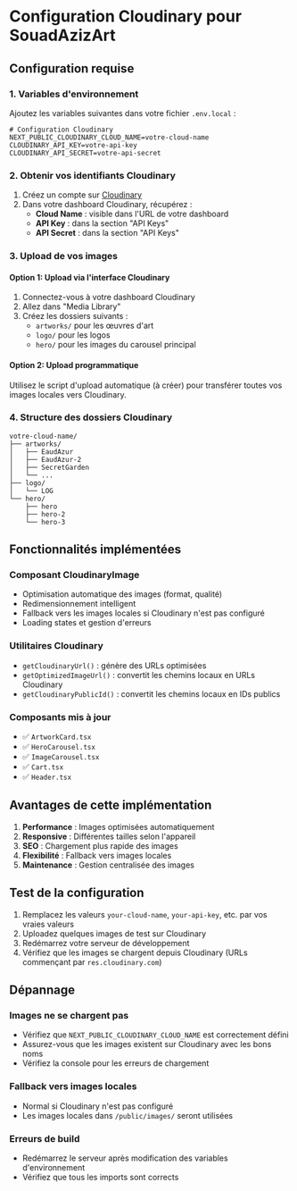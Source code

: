 # Configuration Cloudinary pour SouadAzizArt

## Configuration requise

### 1. Variables d'environnement

Ajoutez les variables suivantes dans votre fichier `.env.local` :

```env
# Configuration Cloudinary
NEXT_PUBLIC_CLOUDINARY_CLOUD_NAME=votre-cloud-name
CLOUDINARY_API_KEY=votre-api-key
CLOUDINARY_API_SECRET=votre-api-secret
```

### 2. Obtenir vos identifiants Cloudinary

1. Créez un compte sur [Cloudinary](https://cloudinary.com/)
2. Dans votre dashboard Cloudinary, récupérez :
   - **Cloud Name** : visible dans l'URL de votre dashboard
   - **API Key** : dans la section "API Keys"
   - **API Secret** : dans la section "API Keys"

### 3. Upload de vos images

#### Option 1: Upload via l'interface Cloudinary
1. Connectez-vous à votre dashboard Cloudinary
2. Allez dans "Media Library"
3. Créez les dossiers suivants :
   - `artworks/` pour les œuvres d'art
   - `logo/` pour les logos
   - `hero/` pour les images du carousel principal

#### Option 2: Upload programmatique
Utilisez le script d'upload automatique (à créer) pour transférer toutes vos images locales vers Cloudinary.

### 4. Structure des dossiers Cloudinary

```
votre-cloud-name/
├── artworks/
│   ├── EaudAzur
│   ├── EaudAzur-2
│   ├── SecretGarden
│   └── ...
├── logo/
│   └── LOG
└── hero/
    ├── hero
    ├── hero-2
    └── hero-3
```

## Fonctionnalités implémentées

### Composant CloudinaryImage
- Optimisation automatique des images (format, qualité)
- Redimensionnement intelligent
- Fallback vers les images locales si Cloudinary n'est pas configuré
- Loading states et gestion d'erreurs

### Utilitaires Cloudinary
- `getCloudinaryUrl()` : génère des URLs optimisées
- `getOptimizedImageUrl()` : convertit les chemins locaux en URLs Cloudinary
- `getCloudinaryPublicId()` : convertit les chemins locaux en IDs publics

### Composants mis à jour
- ✅ `ArtworkCard.tsx`
- ✅ `HeroCarousel.tsx` 
- ✅ `ImageCarousel.tsx`
- ✅ `Cart.tsx`
- ✅ `Header.tsx`

## Avantages de cette implémentation

1. **Performance** : Images optimisées automatiquement
2. **Responsive** : Différentes tailles selon l'appareil
3. **SEO** : Chargement plus rapide des images
4. **Flexibilité** : Fallback vers images locales
5. **Maintenance** : Gestion centralisée des images

## Test de la configuration

1. Remplacez les valeurs `your-cloud-name`, `your-api-key`, etc. par vos vraies valeurs
2. Uploadez quelques images de test sur Cloudinary
3. Redémarrez votre serveur de développement
4. Vérifiez que les images se chargent depuis Cloudinary (URLs commençant par `res.cloudinary.com`)

## Dépannage

### Images ne se chargent pas
- Vérifiez que `NEXT_PUBLIC_CLOUDINARY_CLOUD_NAME` est correctement défini
- Assurez-vous que les images existent sur Cloudinary avec les bons noms
- Vérifiez la console pour les erreurs de chargement

### Fallback vers images locales
- Normal si Cloudinary n'est pas configuré
- Les images locales dans `/public/images/` seront utilisées

### Erreurs de build
- Redémarrez le serveur après modification des variables d'environnement
- Vérifiez que tous les imports sont corrects
